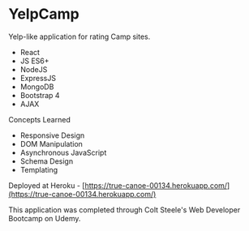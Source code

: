 # YelpCamp

Yelp-like application for rating Camp sites.

- React
- JS ES6+
- NodeJS
- ExpressJS
- MongoDB
- Bootstrap 4
- AJAX

Concepts Learned

- Responsive Design
- DOM Manipulation
- Asynchronous JavaScript
- Schema Design
- Templating

Deployed at Heroku - [https://true-canoe-00134.herokuapp.com/](https://true-canoe-00134.herokuapp.com/)

This application was completed through Colt Steele's Web Developer Bootcamp on Udemy.
